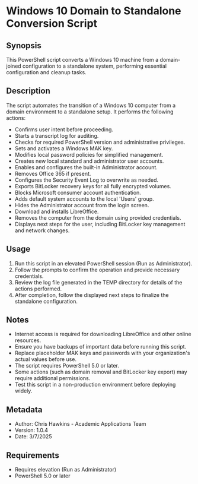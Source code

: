 # Windows 10 Domain to Standalone Conversion Script

## Synopsis

This PowerShell script converts a Windows 10 machine from a domain-joined configuration to a standalone system, performing essential configuration and cleanup tasks.

## Description

The script automates the transition of a Windows 10 computer from a domain environment to a standalone setup. It performs the following actions:

- Confirms user intent before proceeding.
- Starts a transcript log for auditing.
- Checks for required PowerShell version and administrative privileges.
- Sets and activates a Windows MAK key.
- Modifies local password policies for simplified management.
- Creates new local standard and administrator user accounts.
- Enables and configures the built-in Administrator account.
- Removes Office 365 if present.
- Configures the Security Event Log to overwrite as needed.
- Exports BitLocker recovery keys for all fully encrypted volumes.
- Blocks Microsoft consumer account authentication.
- Adds default system accounts to the local 'Users' group.
- Hides the Administrator account from the login screen.
- Download and installs LibreOffice.
- Removes the computer from the domain using provided credentials.
- Displays next steps for the user, including BitLocker key management and network changes.

## Usage

1. Run this script in an elevated PowerShell session (Run as Administrator).
2. Follow the prompts to confirm the operation and provide necessary credentials.
3. Review the log file generated in the TEMP directory for details of the actions performed.
4. After completion, follow the displayed next steps to finalize the standalone configuration.

## Notes

- Internet access is required for downloading LibreOffice and other online resources.
- Ensure you have backups of important data before running this script.
- Replace placeholder MAK keys and passwords with your organization's actual values before use.
- The script requires PowerShell 5.0 or later.
- Some actions (such as domain removal and BitLocker key export) may require additional permissions.
- Test this script in a non-production environment before deploying widely.

## Metadata

- Author: Chris Hawkins - Academic Applications Team
- Version: 1.0.4
- Date: 3/7/2025

## Requirements

- Requires elevation (Run as Administrator)
- PowerShell 5.0 or later